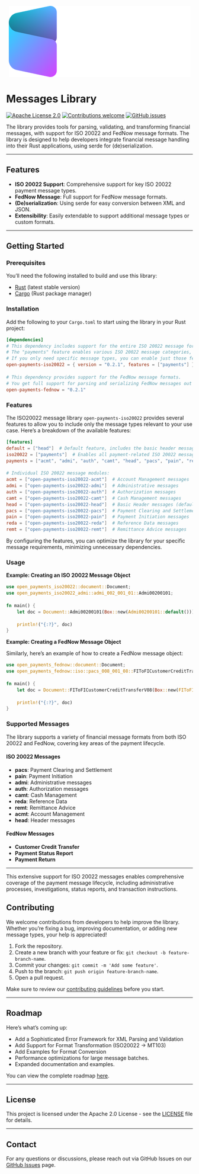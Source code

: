 <p align="center">
  <img src="https://raw.githubusercontent.com/Open-Payments/.github/refs/heads/main/profile/logo-white.png" />
</p>

# Messages Library

[![Apache License 2.0](https://img.shields.io/badge/License-Apache%202.0-blue.svg)](http://www.apache.org/licenses/LICENSE-2.0)
[![Contributions welcome](https://img.shields.io/badge/contributions-welcome-brightgreen.svg)](CONTRIBUTING.md)
[![GitHub issues](https://img.shields.io/github/issues/Open-Payments/messages)](https://github.com/Open-Payments/messages/issues)

The library provides tools for parsing, validating, and transforming financial messages, with support for ISO 20022 and FedNow message formats. The library is designed to help developers integrate financial message handling into their Rust applications, using serde for (de)serialization.

---

## Features

- **ISO 20022 Support**: Comprehensive support for key ISO 20022 payment message types.
- **FedNow Message**: Full support for FedNow message formats.
- **(De)serialization**: Using serde for easy conversion between XML and JSON.
- **Extensibility**: Easily extendable to support additional message types or custom formats.

---

## Getting Started

### Prerequisites

You’ll need the following installed to build and use this library:

- [Rust](https://www.rust-lang.org/tools/install) (latest stable version)
- [Cargo](https://doc.rust-lang.org/cargo/getting-started/installation.html) (Rust package manager)

### Installation

Add the following to your `Cargo.toml` to start using the library in your Rust project:

```toml
[dependencies]
# This dependency includes support for the entire ISO 20022 message formats.
# The "payments" feature enables various ISO 20022 message categories, such as pacs, pain, camt, etc.
# If you only need specific message types, you can enable just those features (e.g., "pacs", "pain").
open-payments-iso20022 = { version = "0.2.1", features = ["payments"] }

# This dependency provides support for the FedNow message formats.
# You get full support for parsing and serializing FedNow messages out of the box.
open-payments-fednow = "0.2.1"
```

### Features

The ISO20022 message library `open-payments-iso20022` provides several features to allow you to include only the message types relevant to your use case. Here’s a breakdown of the available features:

```toml
[features]
default = ["head"]  # Default feature, includes the basic header message.
iso20022 = ["payments"]  # Enables all payment-related ISO 20022 messages.
payments = ["acmt", "admi", "auth", "camt", "head", "pacs", "pain", "reda", "remt"]  # Includes all payments-related ISO 20022 message types.

# Individual ISO 20022 message modules:
acmt = ["open-payments-iso20022-acmt"]  # Account Management messages
admi = ["open-payments-iso20022-admi"]  # Administrative messages
auth = ["open-payments-iso20022-auth"]  # Authorization messages
camt = ["open-payments-iso20022-camt"]  # Cash Management messages
head = ["open-payments-iso20022-head"]  # Basic Header messages (default)
pacs = ["open-payments-iso20022-pacs"]  # Payment Clearing and Settlement messages
pain = ["open-payments-iso20022-pain"]  # Payment Initiation messages
reda = ["open-payments-iso20022-reda"]  # Reference Data messages
remt = ["open-payments-iso20022-remt"]  # Remittance Advice messages
```

By configuring the features, you can optimize the library for your specific message requirements, minimizing unnecessary dependencies.

### Usage

**Example: Creating an ISO 20022 Message Object**
```rust
use open_payments_iso20022::document::Document;
use open_payments_iso20022_admi::admi_002_001_01::Admi00200101;

fn main() {
    let doc = Document::Admi00200101(Box::new(Admi00200101::default()));

    println!("{:?}", doc)
}
```

**Example: Creating a FedNow Message Object**

Similarly, here’s an example of how to create a FedNow message object:

```rust
use open_payments_fednow::document::Document;
use open_payments_fednow::iso::pacs_008_001_08::FIToFICustomerCreditTransferV08;

fn main() {
    let doc = Document::FIToFICustomerCreditTransferV08(Box::new(FIToFICustomerCreditTransferV08::default()));

    println!("{:?}", doc)
}
```

### Supported Messages

The library supports a variety of financial message formats from both ISO 20022 and FedNow, covering key areas of the payment lifecycle.

#### ISO 20022 Messages
- **pacs**: Payment Clearing and Settlement
- **pain**: Payment Initiation
- **admi**: Administrative messages
- **auth**: Authorization messages
- **camt**: Cash Management
- **reda**: Reference Data
- **remt**: Remittance Advice
- **acmt**: Account Management
- **head**: Header messages

#### FedNow Messages
- **Customer Credit Transfer**
- **Payment Status Report**
- **Payment Return**

---

This extensive support for ISO 20022 messages enables comprehensive coverage of the payment message lifecycle, including administrative processes, investigations, status reports, and transaction instructions.

## Contributing

We welcome contributions from developers to help improve the library. Whether you’re fixing a bug, improving documentation, or adding new message types, your help is appreciated!

1. Fork the repository.
2. Create a new branch with your feature or fix: `git checkout -b feature-branch-name`.
3. Commit your changes: `git commit -m 'Add some feature'`.
4. Push to the branch: `git push origin feature-branch-name`.
5. Open a pull request.

Make sure to review our [contributing guidelines](CONTRIBUTING.md) before you start.

---

## Roadmap

Here’s what’s coming up:

- Add a Sophisticated Error Framework for XML Parsing and Validation
- Add Support for Format Transformation (ISO20022 -> MT103)
- Add Examples for Format Conversion
- Performance optimizations for large message batches.
- Expanded documentation and examples.

You can view the complete roadmap [here](ROADMAP.md).

---

## License

This project is licensed under the Apache 2.0 License - see the [LICENSE](LICENSE) file for details.

---

## Contact

For any questions or discussions, please reach out via GitHub Issues on our [GitHub Issues](https://github.com/Open-Payments/messages/issues) page.
